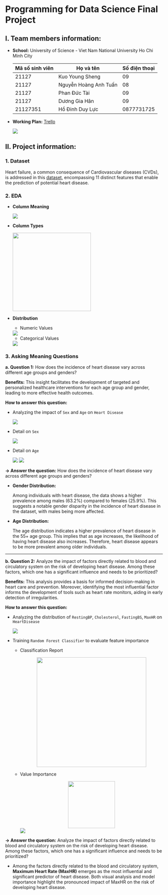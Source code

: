 # Programming for Data Science Final Project

## I. Team members information:

- **School:** University of Science - Viet Nam National University Ho Chi Minh City
  
    Mã số sinh viên|Họ và tên|Số điện thoại
    -|-|-
    21127|Kuo Young Sheng|09
    21127|Nguyễn Hoàng Anh Tuấn|08
    21127|Phan Đức Tài|09
    21127|Dương Gia Hân|09
    21127351|Hồ Đinh Duy Lực|0877731725


- **Working Plan:** [Trello](https://trello.com/b/eya5drhR/main)

    <img src="Image/Trello.png">

## II. Project information:
### 1. Dataset
Heart failure, a common consequence of Cardiovascular diseases (CVDs), is addressed in this [dataset](#https://www.kaggle.com/datasets/fedesoriano/heart-failure-prediction), encompassing 11 distinct features that enable the prediction of potential heart disease.

### 2. EDA
- **Column Meaning**
  
    <img src="Image/Column-meaning.png">

- **Column Types**

    <img src="Image/Column-type.png" height=250>

- **Distribution**
    - Numeric Values
      
    <img src="Image/Numeric-values.png">

    - Categorical Values
      
    <img src="Image/Categorical-values.png">

### 3. Asking Meaning Questions
**a. Question 1:** How does the incidence of heart disease vary across different age groups and genders? 

**Benefits:** This insight facilitates the development of targeted and personalized healthcare interventions for each age group and gender, leading to more effective health outcomes.

**How to answer this question:**

- Analyzing the impact of `Sex` and `Age` on `Heart Disease`
  
    <img src="Image/Age-Sex.png">

- Detail on `Sex`
  
    <img src="Image/Sex.png">

- Detail on `Age`
  
    <img src="Image/Age.png">
    
    <img src="Image/Age-distribution.png">

**&rarr; Answer the question:** How does the incidence of heart disease vary across different age groups and genders?

- **Gender Distribution:**

    Among individuals with heart disease, the data shows a higher prevalence among males (63.2%) compared to females (25.9%). This suggests a notable gender disparity in the incidence of heart disease in the dataset, with males being more affected.

- **Age Distribution:**

    The age distribution indicates a higher prevalence of heart disease in the 55+ age group. This implies that as age increases, the likelihood of having heart disease also increases. Therefore, heart disease appears to be more prevalent among older individuals.
  
<hr/>

**b. Question 2:** Analyze the impact of factors directly related to blood and circulatory system on the risk of developing heart disease. Among these factors, which one has a significant influence and needs to be prioritized? 

**Benefits:** This analysis provides a basis for informed decision-making in heart care and prevention. Moreover, identifying the most influential factor informs the development of tools such as heart rate monitors, aiding in early detection of irregularities. 

**How to answer this question:**

- Analyzing the distribution of `RestingBP`, `Cholesterol`, `FastingBS`, `MaxHR` on `HeartDisease`
  
  <img src="Image/Factors-distribution.png">

- Training `Random Forest Classifier` to evaluate feature importance 
 
  - Classification Report
    
    <center>
    <img src="Image/Classification-report.png" width=350>
    </center>

  - Value Importance
    
    <center>
    <img src="Image/Value-importance.png" width=150>
    </center>
    
    <img src="Image/Feature-importance.png">

**&rarr; Answer the question:** Analyze the impact of factors directly related to blood and circulatory system on the risk of developing heart disease. Among these factors, which one has a significant influence and needs to be prioritized?

- Among the factors directly related to the blood and circulatory system, **Maximum Heart Rate (MaxHR)** emerges as the most influential and significant predictor of heart disease. Both visual analysis and model importance highlight the pronounced impact of MaxHR on the risk of developing heart disease. 
